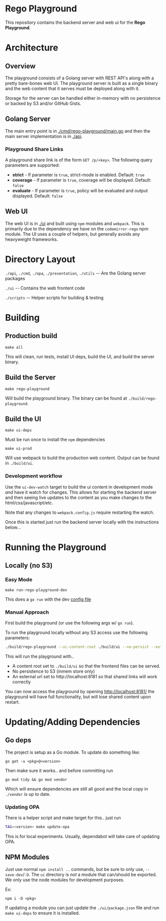 # Rego Playground

This repository contains the backend server and web ui for the **Rego Playground**.

# Architecture
## Overview
The playground consists of a Golang server with REST API's along with
a pretty bare-bones web UI. The playground server is built as a single
binary and the web content that it serves must be deployed along with it.

Storage for the server can be handled either in-memory with no
persistence or backed by S3 and/or GitHub Gists.

## Golang Server
The main entry point is in [./cmd/rego-playground/main.go](./cmd/rego-playground/main.go)
and then the main server implementation is in [./api](./api).

### Playground Share Links

A playground share link is of the form `GET /p/<key>`. The following query parameters are supported:

* **strict** - If parameter is `true`, strict-mode is enabled. Default: `true`
* **coverage** -  If parameter is `true`, coverage will be displayed. Default: `false`
* **evaluate** -  If parameter is `true`, policy will be evaluated and output displayed. Default: `false`

## Web UI
The web UI is in [./ui](./ui) and built using `npm` modules and `webpack`.
This is primarily due to the dependency we have on the `codemirror-rego`
npm module. The UI uses a couple of helpers, but generally
avoids any heavyweight frameworks.

# Directory Layout
`./api`, `./cmd`, `./opa`, `./presentation`, `./utils` -- Are the Golang server packages

`./ui` -- Contains the web frontent code

`./scripts` -- Helper scripts for building & testing

# Building
## Production build
`make all`

This will clean, run tests, install UI deps, build the UI, and build the server binary.

## Build the Server
`make rego-playground`

Will build the playground binary. The binary can be found at `./build/rego-playground`.

## Build the UI
`make ui-deps`

Must be run once to install the `npm` dependencies

`make ui-prod`

Will use webpack to build the production web content. Output can be found in `./build/ui`.

### Development workflow
Use the `ui-dev-watch` target to build the ui content in development mode _and_
have it watch for changes. This allows for starting the backend server and then
seeing live updates to the content as you make changes to the html/css/javascript/etc.

Note that any changes to `webpack.config.js` require restarting the watch.

Once this is started just run the backend server locally with the instructions below...

# Running the Playground
## Locally (no S3)

### Easy Mode

```
make run-rego-playground-dev
```

This does a `go run` with the dev [config file](./dev-config.yaml)

### Manual Approach

First build the playground (or use the following args w/ `go run`).

To run the playground locally without any S3 access use the following parameters:

```bash
./build/rego-playground --ui-content-root ./build/ui --no-persist --external-url http://localhost:8181
```

This will run the playground with..
* A content root set to `./build/ui` so that the frontend files can be served.
* No persistence to S3 (inmem store only)
* An external url set to http://localhost:8181 so that shared links will work correctly

You can now access the playground by opening [http://localhost:8181/](http://localhost:8181)
the playground will have full functionality, but will lose shared content upon restart.

# Updating/Adding Dependencies
## Go deps
The project is setup as a Go module. To update do something like:

`go get -u <pkg>@<version>`

Then make sure it works.. and before committing run

`go mod tidy && go mod vendor`

Which will ensure dependencies are still all good and the local copy in
`./vendor` is up to date.

### Updating OPA
There is a helper script and make target for this.. just run

```bash
TAG=<version> make update-opa
```

This is for local experiments. Usually, dependabot will take care of updating
OPA.

## NPM Modules
Just use normal `npm install ..` commands, but be sure to only use,
`--save-dev`/`-D`. The `ui` directory is *not* a module that can/should
be exported. We only use the node modules for development purposes.

Ex:

```
npm i -D <pkg>
```

If updating a module you can just update the `./ui/package.json` file
and run `make ui-deps` to ensure it is installed.
